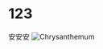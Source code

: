 # 123
安安安
![Chrysanthemum](https://user-images.githubusercontent.com/51538779/148521311-6cf029ba-e2b7-4de3-86d7-ada4e6bd4932.jpg)
